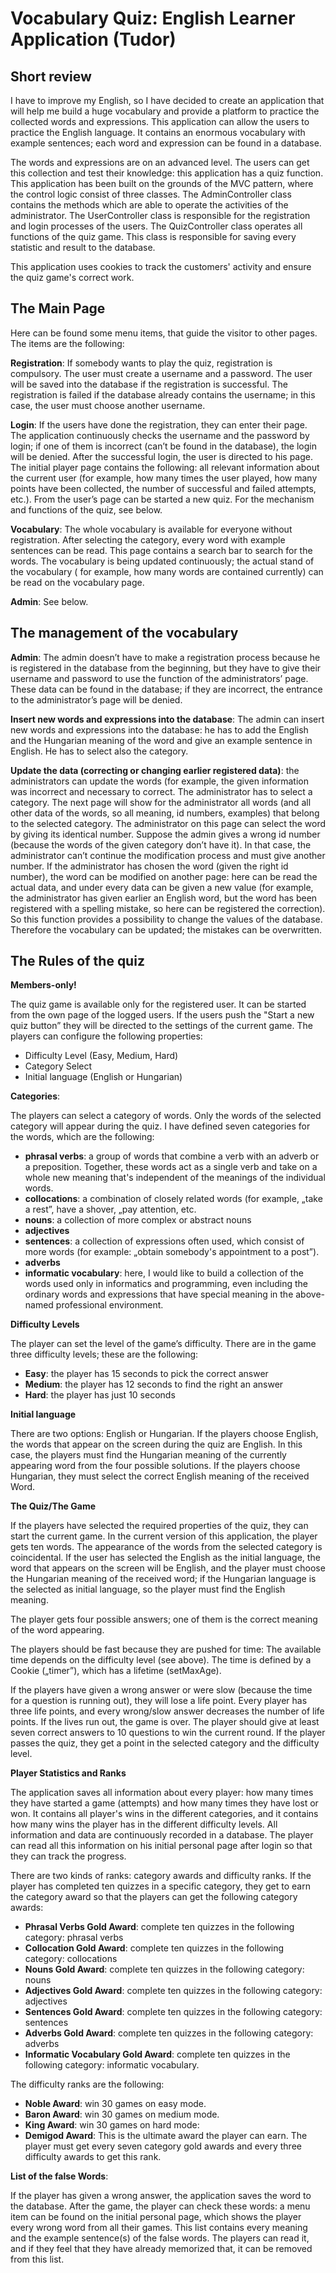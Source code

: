 # Vocabulary Quiz: English Learner Application (Tudor)

## Short review
 
I have to improve my English, so I have decided to create an application that will help me build a huge vocabulary and provide a platform to practice the collected words and expressions.
This application can allow the users to practice the English language. It contains an enormous vocabulary with example sentences; each word and expression can be found in a database.

The words and expressions are on an advanced level. The users can get this collection and test their knowledge: this application has a quiz function.
This application has been built on the grounds of the MVC pattern, where the control logic consist of three classes. The AdminController class contains the methods which are able to operate the activities of the administrator. The UserController class is responsible for the registration and login processes of the users. The QuizController class operates all functions of the quiz game. This class is responsible for saving every statistic and result to the database. 

This application uses cookies to track the customers' activity and ensure the quiz game's correct work.

 
## The Main Page
 
Here can be found some menu items, that guide the visitor to other pages.
The items are the following:

**Registration**: If somebody wants to play the quiz, registration is compulsory. The user must create a username and a password. The user will be saved into the database if the registration is successful. The registration is failed if the database already contains the username; in this case, the user must choose another username.

**Login**: If the users have done the registration, they can enter their page. The application continuously checks the username and the password by login; if one of them is incorrect (can’t be found in the database), the login will be denied. After the successful login, the user is directed to his page. The initial player page contains the following: all relevant information about the current user (for example, how many times the user played, how many points have been collected, the number of successful and failed attempts, etc.). From the user’s page can be started a new quiz. For the mechanism and functions of the quiz, see below.

**Vocabulary**: The whole vocabulary is available for everyone without registration. After selecting the category, every word with example sentences can be read. This page contains a search bar to search for the words. The vocabulary is being updated continuously; the actual stand of the vocabulary ( for example, how many words are contained currently) can be read on the vocabulary page.

**Admin**: See below.

 
## The management of the vocabulary
 
**Admin**: The admin doesn’t have to make a registration process because he is registered in the database from the beginning, but they have to give their username and password to use the function of the administrators’ page. These data can be found in the database; if they are incorrect, the entrance to the administrator’s page will be denied. 

**Insert new words and expressions into the database**: The admin can insert new words and expressions into the database: he has to add the English and the Hungarian meaning of the word and give an example sentence in English. He has to select also the category.

**Update the data (correcting or changing earlier registered data)**: the administrators can update the words (for example, the given information was incorrect and necessary to correct. The administrator has to select a category. The next page will show for the administrator all words (and all other data of the words, so all meaning, id numbers, examples) that belong to the selected category. The administrator on this page can select the word by giving its identical number. Suppose the admin gives a wrong id number (because the words of the given category don’t have it). In that case, the administrator can’t continue the modification process and must give another number.
If the administrator has chosen the word (given the right id number), the word can be modified on another page: here can be read the actual data, and under every data can be given a new value (for example, the administrator has given earlier an English word, but the word has been registered with a spelling mistake, so here can be registered the correction).
So this function provides a possibility to change the values of the database. Therefore the vocabulary can be updated; the mistakes can be overwritten.

 
## The Rules of the quiz
 
 **Members-only!**
 
The quiz game is available only for the registered user. It can be started from the own page of the logged users. If the users push the "Start a new quiz button” they will be directed to the settings of the current game.
The players can configure the following properties:
* Difficulty Level (Easy, Medium, Hard)
* Category Select
* Initial language (English or Hungarian)

**Categories**:

The players can select a category of words. Only the words of the selected category will appear during the quiz. I have defined seven categories for the words, which are the following:
* **phrasal verbs**: a group of words that combine a verb with an adverb or a preposition. Together, these words act as a single verb and take on a whole new meaning that's independent of the meanings of the individual words.
* **collocations**: a combination of closely related words (for example, „take a rest”, have a shover, „pay attention, etc.
* **nouns**: a collection of more complex or abstract nouns
* **adjectives**
* **sentences**: a collection of expressions often used, which consist of more words (for example: „obtain somebody's appointment to a post”). 
* **adverbs**
* **informatic vocabulary**: here, I would like to build a collection of the words used only in informatics and programming, even including the ordinary words and expressions that have special meaning in the above-named professional environment. 

**Difficulty Levels**

The player can set the level of the game’s difficulty. There are in the game three difficulty levels; these are the following:

* **Easy**: the player has 15 seconds to pick the correct answer 
* **Medium**: the player has 12 seconds to find the right an answer
* **Hard**: the player has just 10 seconds

**Initial language**

There are two options: English or Hungarian. If the players choose English, the words that appear on the screen during the quiz are English. In this case, the players must find the Hungarian meaning of the currently appearing word from the four possible solutions. If the players choose Hungarian, they must select the correct English meaning of the received Word.

**The Quiz/The Game**

If the players have selected the required properties of the quiz, they can start the current game. In the current version of this application, the player gets ten words. The appearance of the words from the selected category is coincidental. If the user has selected the English as the initial language, the word that appears on the screen will be English, and the player must choose the Hungarian meaning of the received word; if the Hungarian language is the selected as initial language, so the player must find the English meaning. 

The player gets four possible answers; one of them is the correct meaning of the word appearing. 

The players should be fast because they are pushed for time: The available time depends on the difficulty level (see above). The time is defined by a Cookie („timer”), which has a lifetime (setMaxAge).

If the players have given a wrong answer or were slow (because the time for a question is running out), they will lose a life point. Every player has three life points, and every wrong/slow answer decreases the number of life points. If the lives run out, the game is over. The player should give at least seven correct answers to 10 questions to win the current round. If the player passes the quiz, they get a point in the selected category and the difficulty level. 

**Player Statistics and Ranks**

The application saves all information about every player: how many times they have started a game (attempts) and how many times they have lost or won. It contains all player's wins in the different categories, and it contains how many wins the player has in the different difficulty levels. All information and data are continuously recorded in a database. 
The player can read all this information on his initial personal page after login so that they can track the progress. 

There are two kinds of ranks: category awards and difficulty ranks. If the player has completed ten quizzes in a specific category, they get to earn the category award so that the players can get the following category awards:
* **Phrasal Verbs Gold Award**: complete ten quizzes in the following category: phrasal verbs
* **Collocation Gold Award**: complete ten quizzes in the following category: collocations
* **Nouns Gold Award**: complete ten quizzes in the following category: nouns
* **Adjectives Gold Award**: complete ten quizzes in the following category: adjectives
* **Sentences Gold Award**: complete ten quizzes in the following category: sentences
* **Adverbs Gold Award**: complete ten quizzes in the following category: adverbs
* **Informatic Vocabulary Gold Award**: complete ten quizzes in the following category: informatic vocabulary.

The difficulty ranks are the following:
* **Noble Award**: win 30 games on easy mode.
* **Baron Award**: win 30 games on medium mode.
* **King Award**: win 30 games on hard mode:
* **Demigod Award**: This is the ultimate award the player can earn. The player must get every seven category gold awards and every three difficulty awards to get this rank.

**List of the false Words**:

If the player has given a wrong answer, the application saves the word to the database. After the game, the player can check these words: a menu item can be found on the initial personal page, which shows the player every wrong word from all their games. This list contains every meaning and the example sentence(s) of the false words. The players can read it, and if they feel that they have already memorized that, it can be removed from this list.








